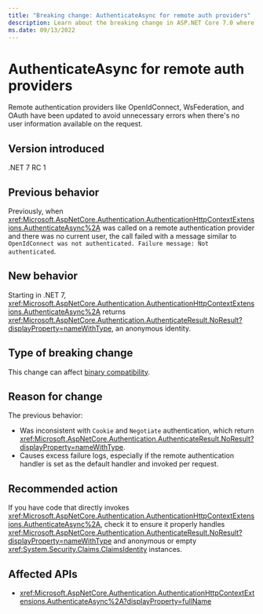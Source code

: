 ```yaml
---
title: "Breaking change: AuthenticateAsync for remote auth providers"
description: Learn about the breaking change in ASP.NET Core 7.0 where AuthenticateAsync for remote authentication providers no longer fails if there is no current user.
ms.date: 09/13/2022
---
```

# AuthenticateAsync for remote auth providers

Remote authentication providers like OpenIdConnect, WsFederation, and OAuth have been updated to avoid unnecessary errors when there's no user information available on the request.

## Version introduced

.NET 7 RC 1

## Previous behavior

Previously, when <xref:Microsoft.AspNetCore.Authentication.AuthenticationHttpContextExtensions.AuthenticateAsync%2A> was called on a remote authentication provider and there was no current user, the call failed with a message similar to `OpenIdConnect was not authenticated. Failure message: Not authenticated`.

## New behavior

Starting in .NET 7, <xref:Microsoft.AspNetCore.Authentication.AuthenticationHttpContextExtensions.AuthenticateAsync%2A> returns <xref:Microsoft.AspNetCore.Authentication.AuthenticateResult.NoResult?displayProperty=nameWithType>, an anonymous identity.

## Type of breaking change

This change can affect [binary compatibility](../../categories.md#binary-compatibility).

## Reason for change

The previous behavior:

- Was inconsistent with `Cookie` and `Negotiate` authentication, which return <xref:Microsoft.AspNetCore.Authentication.AuthenticateResult.NoResult?displayProperty=nameWithType>.
- Causes excess failure logs, especially if the remote authentication handler is set as the default handler and invoked per request.

## Recommended action

If you have code that directly invokes <xref:Microsoft.AspNetCore.Authentication.AuthenticationHttpContextExtensions.AuthenticateAsync%2A>, check it to ensure it properly handles <xref:Microsoft.AspNetCore.Authentication.AuthenticateResult.NoResult?displayProperty=nameWithType> and anonymous or empty <xref:System.Security.Claims.ClaimsIdentity> instances.

## Affected APIs

- <xref:Microsoft.AspNetCore.Authentication.AuthenticationHttpContextExtensions.AuthenticateAsync%2A?displayProperty=fullName>
